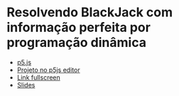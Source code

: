 # Resolvendo BlackJack com informação perfeita por programação dinâmica

* [p5.js](https://p5js.org/)
* [Projeto no p5js editor](https://editor.p5js.org/israel/sketches/S1XnKMvRQ)
* [Link fullscreen](https://editor.p5js.org/israel/full/S1XnKMvRQ)
* [Slides](https://drive.google.com/file/d/1g7Bm2c0Fsezv4wXS5qgzn7B8zdIYLYRJ/view)
